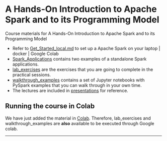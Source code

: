 # A Hands-On Introduction to Apache Spark and to its Programming Model

Course materials for A Hands-On Introduction to Apache Spark and to its Programming Model

* Refer to [Get_Started_local.md](./Get_Started_local.md) to set up a Apache Spark on your laptop | docker | Google Colab
* [Spark_Applications](./Spark_Applications/) contains two examples of a standalone Spark applications.
* [lab_exercises](./lab_exercises) are the exercises that you are going to complete in the practical sessions.
* [walkthrough_examples](./walkthrough_examples/) contains a set of Jupyter notebooks with PySpark examples that you can walk through in your own time.
* The lectures are included in [presentations](./presentations/) for reference.

## Running the course in Colab

We have just added the material in [Colab](./Colab). Therefore, lab_exercises and walkthrough_examples are **also** available to be executed through Google colab.


-----
